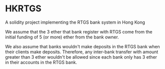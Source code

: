 # HKRTGS
A solidity project implementing the RTGS bank system in Hong Kong

We assume that the 3 ether that bank register with RTGS come from the initial funding of 5 (or more) ether from the bank owner.

We also assume that banks wouldn't make deposits in the RTGS bank when their clients make deposits. Therefore, any inter-bank transfer with amount greater than 3 ether wouldn't be allowed since each bank only has 3 ether in their accounts in the RTGS bank.